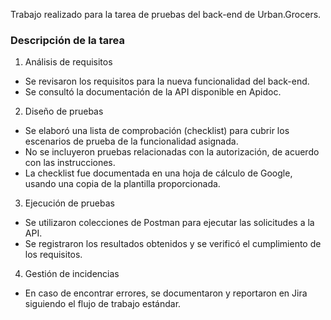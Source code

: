 Trabajo realizado para la tarea de pruebas del back-end de Urban.Grocers.

### Descripción de la tarea

1. Análisis de requisitos
- Se revisaron los requisitos para la nueva funcionalidad del back-end.
- Se consultó la documentación de la API disponible en Apidoc.

2. Diseño de pruebas
- Se elaboró una lista de comprobación (checklist) para cubrir los escenarios de prueba de la funcionalidad asignada.
- No se incluyeron pruebas relacionadas con la autorización, de acuerdo con las instrucciones.
- La checklist fue documentada en una hoja de cálculo de Google, usando una copia de la plantilla proporcionada.

3. Ejecución de pruebas
- Se utilizaron colecciones de Postman para ejecutar las solicitudes a la API.
- Se registraron los resultados obtenidos y se verificó el cumplimiento de los requisitos.

4. Gestión de incidencias
- En caso de encontrar errores, se documentaron y reportaron en Jira siguiendo el flujo de trabajo estándar.
